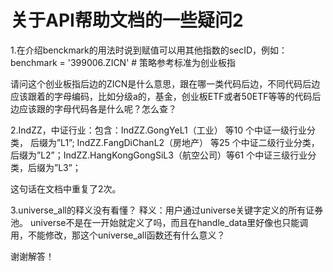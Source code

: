 # 关于API帮助文档的一些疑问2

1.在介绍benckmark的用法时说到赋值可以用其他指数的secID，例如：
 benchmark = '399006.ZICN'  # 策略参考标准为创业板指
 
 请问这个创业板指后边的ZICN是什么意思，跟在哪一类代码后边，不同代码后边应该跟着的字母编码，比如分级a的，基金，创业板ETF或者50ETF等等的代码后边应该跟的字母代码各是什么呢？怎么查？
 
2.IndZZ，中证行业：包含：IndZZ.GongYeL1（工业） 等10 个中证一级行业分类， 后缀为”L1”; IndZZ.FangDiChanL2（房地产） 等25 个中证二级行业分类， 后缀为”L2”；IndZZ.HangKongGongSiL3（航空公司）等61 个中证三级行业分类，后缀为”L3”；

这句话在文档中重复了2次。

3.universe_all的释义没有看懂？
释义：用户通过universe关键字定义的所有证券池。
universe不是在一开始就定义了吗，而且在handle_data里好像也只能调用，不能修改，那这个universe_all函数还有什么意义？

谢谢解答！